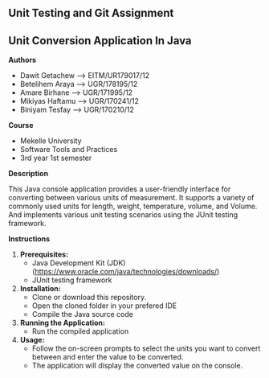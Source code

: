 ## Unit Testing and Git Assignment
## Unit Conversion Application In Java

**Authors**

* Dawit Getachew --> EITM/UR179017/12
* Betelihem Araya --> UGR/178195/12
* Amare Birhane --> UGR/171995/12
* Mikiyas Haftamu --> UGR/170241/12
* Biniyam Tesfay --> UGR/170210/12

**Course**

* Mekelle University
* Software Tools and Practices
* 3rd year 1st semester

**Description**

This Java console application provides a user-friendly interface for converting between various units of measurement. It supports a variety of commonly used units for length, weight, temperature, volume, and Volume.
And implements various unit testing scenarios using the JUnit testing framework.

**Instructions**

1. **Prerequisites:**
   * Java Development Kit (JDK) (https://www.oracle.com/java/technologies/downloads/)
   * JUnit testing framework
2. **Installation:**
   * Clone or download this repository.
   * Open the cloned folder in your prefered IDE
   * Compile the Java source code
3. **Running the Application:**
   * Run the compiled application 
4. **Usage:**
   * Follow the on-screen prompts to select the units you want to convert between and enter the value to be converted.
   * The application will display the converted value on the console.
